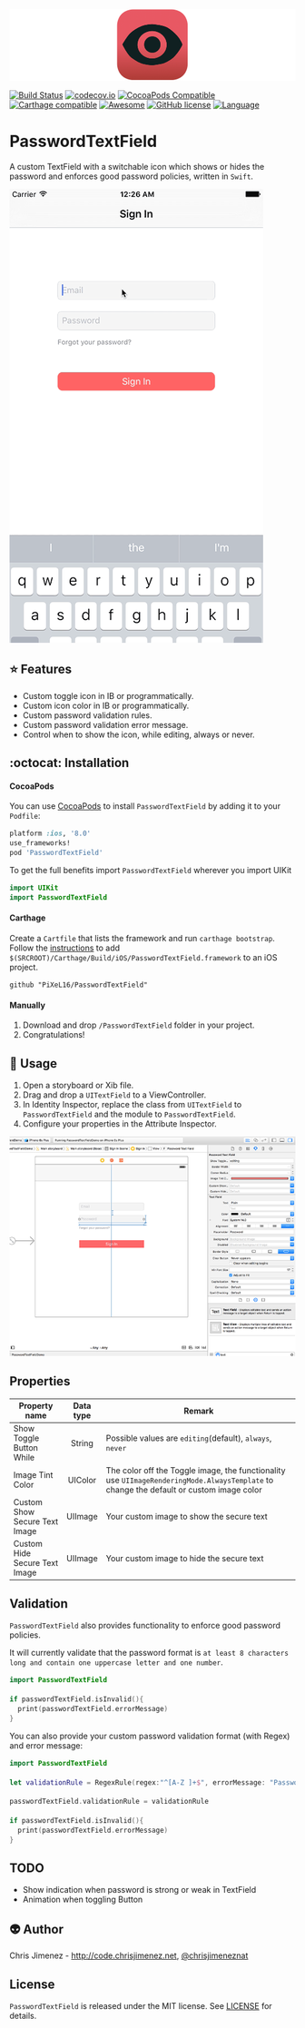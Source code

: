 ![PasswordTextFieldBanner](/Art/passwordTextFieldBanner.png)

[![Build Status](https://travis-ci.org/PiXeL16/PasswordTextField.svg?branch=master)](https://travis-ci.org/PiXeL16/PasswordTextField/) [![codecov.io](https://codecov.io/github/PiXeL16/PasswordTextField/coverage.svg?branch=master)](https://codecov.io/github/PiXeL16/PasswordTextField?branch=master) [![CocoaPods Compatible](https://img.shields.io/cocoapods/v/PasswordTextField.svg)](https://img.shields.io/cocoapods/v/PasswordTextField.svg) [![Carthage compatible](https://img.shields.io/badge/Carthage-compatible-4BC51D.svg?style=flat)](https://github.com/Carthage/Carthage)
[![Awesome](https://cdn.rawgit.com/sindresorhus/awesome/d7305f38d29fed78fa85652e3a63e154dd8e8829/media/badge.svg)](https://github.com/matteocrippa/awesome-swift) [![GitHub license](https://img.shields.io/badge/license-MIT-blue.svg)](https://raw.githubusercontent.com/PiXeL16/PasswordTextField/master/LICENSE)
[![Language](https://img.shields.io/badge/language-Swift%203.0-orange.svg)](https://swift.org)

# PasswordTextField
A custom TextField with a switchable icon which shows or hides the password and enforces good password policies,  written in `Swift`.

![PasswordTextFieldGif](/Web/PasswordTextField.gif)


:star: Features
---
* Custom toggle icon in IB or programmatically.
* Custom icon color in IB or programmatically.
* Custom password validation rules.
* Custom password validation error message.
* Control when to show the icon, while editing, always or never.

:octocat: Installation
---

#### CocoaPods
You can use [CocoaPods](http://cocoapods.org/) to install `PasswordTextField` by adding it to your `Podfile`:

```ruby
platform :ios, '8.0'
use_frameworks!
pod 'PasswordTextField'
```

To get the full benefits import `PasswordTextField` wherever you import UIKit

``` swift
import UIKit
import PasswordTextField
```
#### Carthage
Create a `Cartfile` that lists the framework and run `carthage bootstrap`. Follow the [instructions](https://github.com/Carthage/Carthage#if-youre-building-for-ios) to add `$(SRCROOT)/Carthage/Build/iOS/PasswordTextField.framework` to an iOS project.

```
github "PiXeL16/PasswordTextField"
```

#### Manually
1. Download and drop ```/PasswordTextField``` folder  in your project.  
2. Congratulations!  

:metal: Usage
---
1. Open a storyboard or Xib file.
2. Drag and drop a `UITextField` to a ViewController.
3. In Identity Inspector, replace the class from `UITextField` to `PasswordTextField` and the module to `PasswordTextField`.
4. Configure your properties in the Attribute Inspector.

![Screenshot](Web/storyboardScreenshot.png)

## Properties

| Property name | Data type | Remark |
| ------------- |:-------------:| ----- |
| Show Toggle Button While | String | Possible values are `editing`(default), `always`, `never` |
| Image Tint Color | UIColor | The color off the Toggle image, the functionality use `UIImageRenderingMode.AlwaysTemplate` to change the default or custom image color|
|Custom Show Secure Text Image| UIImage| Your custom image to show the secure text|
|Custom Hide Secure Text Image| UIImage| Your custom image to hide the secure text|

## Validation

`PasswordTextField` also provides functionality to enforce good password policies.

It will currently validate that the password format is `at least 8 characters long and contain one uppercase letter and one number`.

```swift
import PasswordTextField

if passwordTextField.isInvalid(){
  print(passwordTextField.errorMessage)
}
```

You can also provide your custom password validation format (with Regex) and error message:

```swift
import PasswordTextField

let validationRule = RegexRule(regex:"^[A-Z ]+$", errorMessage: "Password must contain only uppercase letters")

passwordTextField.validationRule = validationRule

if passwordTextField.isInvalid(){
  print(passwordTextField.errorMessage)
}
```

TODO
-----
* Show indication when password is strong or weak in TextField
* Animation when toggling Button



:alien: Author
------
Chris Jimenez - http://code.chrisjimenez.net, [@chrisjimeneznat](http://twitter.com/chrisjimeneznat)

## License
`PasswordTextField` is released under the MIT license. See [LICENSE](https://github.com/pixel16/PasswordTextField/blob/master/LICENSE) for details.
